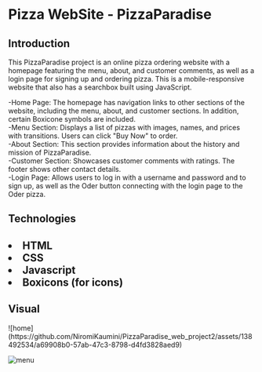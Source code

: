 <h1>Pizza WebSite - PizzaParadise</h1>
<h2>Introduction</h2>
<p>This PizzaParadise project is an online pizza ordering website with a homepage featuring the menu, about, and customer comments, as well as a login page for signing up and ordering pizza. This is a mobile-responsive website that also has a searchbox built using JavaScript.<br></p>
<p>-Home Page: The homepage has navigation links to other sections of the website, including the menu, about, and customer sections. In addition, certain Boxicone symbols are included.<br>
  -Menu Section: Displays a list of pizzas with images, names, and prices with transitions. Users can click "Buy Now" to order.<br>
  -About Section: This section provides information about the history and mission of PizzaParadise.<br>
  -Customer Section: Showcases customer comments with ratings. The footer shows other contact details.<br>
 -Login Page: Allows users to log in with a username and password and to sign up, as well as the Oder button connecting with the login page to the Oder pizza.</p>
<h2>Technologies<h2>
<p>
    <li>HTML</li>
    <li>CSS</li>
    <li>Javascript</li>
    <li>Boxicons (for icons)</li>
</p>
<h2>Visual</h2>
![home](https://github.com/NiromiKaumini/PizzaParadise_web_project2/assets/138492534/a69908b0-57ab-47c3-8798-d4fd3828aed9)


![menu](https://github.com/NiromiKaumini/PizzaParadise_web_project2/assets/138492534/a580f5e8-235b-4da2-938b-411e87dac9f6)

